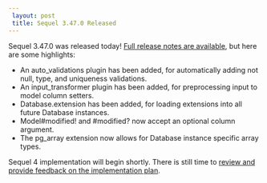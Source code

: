 ```yaml
---
 layout: post
 title: Sequel 3.47.0 Released
---
```


Sequel 3.47.0 was released today!  <a href="/rdoc/files/doc/release_notes/3_47_0_txt.html">Full release notes are available</a>, but here are some highlights:

* An auto_validations plugin has been added, for automatically adding not null, type, and uniqueness validations.
* An input_transformer plugin has been added, for preprocessing input to model column setters.
* Database.extension has been added, for loading extensions into all future Database instances.
* Model#modified! and #modified? now accept an optional column argument.
* The pg_array extension now allows for Database instance specific array types.

Sequel 4 implementation will begin shortly.  There is still time to <a href="https://github.com/jeremyevans/sequel-4-plans">review and provide feedback on the implementation plan</a>.
